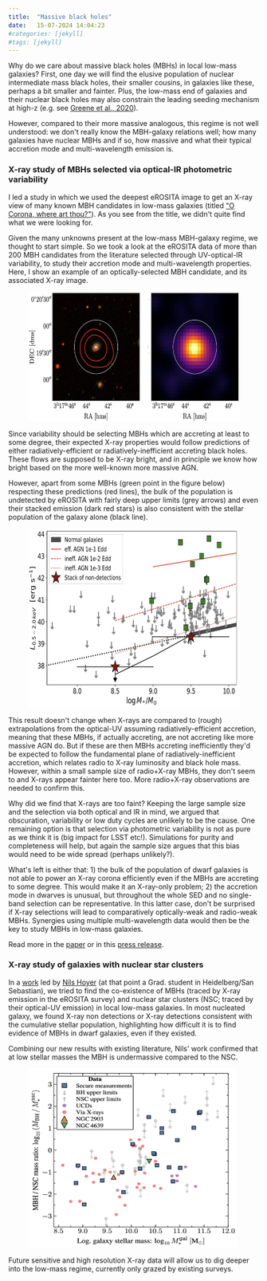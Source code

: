 ```yaml
---
title:  "Massive black holes"
date:   15-07-2024 14:04:23
#categories: [jekyll]
#tags: [jekyll]
---
```


Why do we care about massive black holes (MBHs) in local low-mass galaxies? First, one day we will find the elusive population of nuclear intermediate mass black holes, their smaller cousins, in galaxies like these, perhaps a bit smaller and fainter. Plus, the low-mass end of galaxies and their nuclear black holes may also constrain the leading seeding mechanism at high-z (e.g. see <a class="normal" target="_blank" href="https://ui.adsabs.harvard.edu/abs/2020ARA%26A..58..257G/abstract">Greene et al., 2020</a>).

However, compared to their more massive analogous, this regime is not well understood: we don't really know the MBH-galaxy relations well; how many galaxies have nuclear MBHs and if so, how massive and what their typical accretion mode and multi-wavelength emission is.

<h3>X-ray study of MBHs selected via optical-IR photometric variability</h3>

I led a study in which we used the deepest eROSITA image to get an X-ray view of many known MBH candidates in low-mass galaxies (titled <a class="normal" target="_blank" href="https://ui.adsabs.harvard.edu/abs/2024A%26A...681A..97A/abstract">"O Corona, where art thou?"</a>). As you see from the title, we didn't quite find what we were looking for.

Given the many unknowns present at the low-mass MBH-galaxy regime, we thought to start simple. So we took a look at the eROSITA data of more than 200 MBH candidates from the literature selected through UV-optical-IR variability, to study their accretion mode and multi-wavelength properties. Here, I show an example of an optically-selected MBH candidate, and its associated X-ray image.

<figure>    
<img src="/images/mbh1.jpg" alt="Optical and X-ray image of MBH; Arcodia et al., (2024)" style="width:520px;height:260px" loading="lazy" fetchpriority="high">
</figure>

Since variability should be selecting MBHs which are accreting at least to some degree, their expected X-ray properties would follow predictions of either radiatively-efficient or radiatively-inefficient accreting black holes. These flows are supposed to be X-ray bright, and in principle we know how bright based on the more well-known more massive AGN.

However, apart from some MBHs (green point in the figure below) respecting these predictions (red lines), the bulk of the population is undetected by eROSITA with fairly deep upper limits (grey arrows) and even their stacked emission (dark red stars) is also consistent with the stellar population of the galaxy alone (black line).

<figure>    
<img src="/images/mbh_xweak.jpg" alt="X-ray weakness of MBHs; Arcodia et al., (2024)" style="width:520px;height:360px" loading="lazy" fetchpriority="high">
</figure>

This result doesn't change when X-rays are compared to (rough) extrapolations from the optical-UV assuming radiatively-efficient accretion, meaning that these MBHs, if actually accreting, are not accreting like more massive AGN do. But if these are then MBHs accreting inefficiently they'd be expected to follow the fundamental plane of radiatively-inefficient accretion, which relates radio to X-ray luminosity and black hole mass. However, within a small sample size of radio+X-ray MBHs, they don't seem to and X-rays appear fainter here too. More radio+X-ray observations are needed to confirm this.

Why did we find that X-rays are too faint? Keeping the large sample size and the selection via both optical and IR in mind, we argued that obscuration, variability or low duty cycles are unlikely to be the cause. One remaining option is that selection via photometric variability is not as pure as we think it is (big impact for LSST etc!). Simulations for purity and completeness will help, but again the sample size argues that this bias would need to be wide spread (perhaps unlikely?).

What's left is either that: 1) the bulk of the population of dwarf galaxies is not able to power an X-ray corona efficiently even if the MBHs are accreting to some degree. This would make it an X-ray-only problem; 2) the accretion mode in dwarves is unusual, but throughout the whole SED and no single-band selection can be representative. In this latter case, don't be surprised if X-ray selections will lead to comparatively optically-weak and radio-weak MBHs. Synergies using multiple multi-wavelength data would then be the key to study MBHs in low-mass galaxies. 

Read more in the <a class="normal" target="_blank" href="https://ui.adsabs.harvard.edu/abs/2024A%26A...681A..97A/abstract">paper</a> or in this <a class="normal" target="_blank" href="https://www.mpe.mpg.de/8021452/news20240611">press release</a>.

<h3>X-ray study of galaxies with nuclear star clusters</h3>

In a <a class="normal" target="_blank" href="https://ui.adsabs.harvard.edu/abs/2024A%26A...682A..36H/abstract">work</a> led by <a class="normal" target="_blank" href="https://www.nhoyer.de/">Nils Hoyer</a> (at that point a Grad. student in Heidelberg/San Sebastian), we tried to find the co-existence of MBHs (traced by X-ray emission in the eROSITA survey) and nuclear star clusters (NSC; traced by their optical-UV emission) in local low-mass galaxies. In most nucleated galaxy, we found X-ray non detections or X-ray detections consistent with the cumulative stellar population, highlighting how difficult it is to find evidence of MBHs in dwarf galaxies, even if they existed.

Combining our new results with existing literature, Nils' work confirmed that at low stellar masses the MBH is undermassive compared to the NSC.

<figure>    
<img src="/images/nils.png" alt="From Hoyer et al., (2024)" style="width:420px;height:360px" loading="lazy" fetchpriority="high">
</figure>

Future sensitive and high resolution X-ray data will allow us to dig deeper into the low-mass regime, currently only grazed by existing surveys. 

